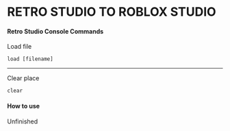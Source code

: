 # RETRO STUDIO TO ROBLOX STUDIO

#### Retro Studio Console Commands

Load file
```
load [filename]
```
-------------------------
Clear place
```
clear
```

#### How to use

Unfinished

